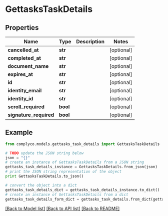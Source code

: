 # GettasksTaskDetails


## Properties

Name | Type | Description | Notes
------------ | ------------- | ------------- | -------------
**cancelled_at** | **str** |  | [optional] 
**completed_at** | **str** |  | [optional] 
**document_name** | **str** |  | [optional] 
**expires_at** | **str** |  | [optional] 
**id** | **str** |  | [optional] 
**identity_email** | **str** |  | [optional] 
**identity_id** | **str** |  | [optional] 
**scroll_required** | **bool** |  | [optional] 
**signature_required** | **bool** |  | [optional] 

## Example

```python
from complyco.models.gettasks_task_details import GettasksTaskDetails

# TODO update the JSON string below
json = "{}"
# create an instance of GettasksTaskDetails from a JSON string
gettasks_task_details_instance = GettasksTaskDetails.from_json(json)
# print the JSON string representation of the object
print GettasksTaskDetails.to_json()

# convert the object into a dict
gettasks_task_details_dict = gettasks_task_details_instance.to_dict()
# create an instance of GettasksTaskDetails from a dict
gettasks_task_details_form_dict = gettasks_task_details.from_dict(gettasks_task_details_dict)
```
[[Back to Model list]](../README.md#documentation-for-models) [[Back to API list]](../README.md#documentation-for-api-endpoints) [[Back to README]](../README.md)


